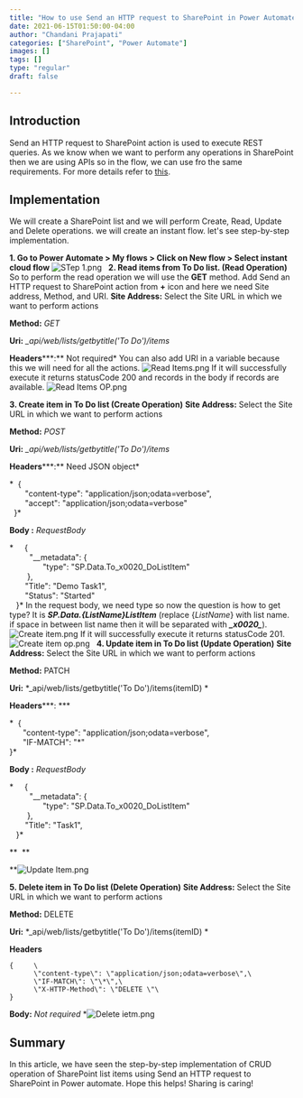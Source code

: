 ```yaml
---
title: "How to use Send an HTTP request to SharePoint in Power Automate?"
date: 2021-06-15T01:50:00-04:00
author: "Chandani Prajapati"
categories: ["SharePoint", "Power Automate"]
images: []
tags: []
type: "regular"
draft: false

---
```


## Introduction 
Send an HTTP request to SharePoint action is used to execute REST
queries. As we know when we want to perform any operations in SharePoint
then we are using APIs so in the flow, we can use fro the same
requirements.
For more details refer to
[this](https://docs.microsoft.com/en-us/sharepoint/dev/business-apps/power-automate/guidance/working-with-send-sp-http-request).

## Implementation 
We will create a SharePoint list and we will perform Create, Read,
Update and Delete operations. we will create an instant flow. let's see
step-by-step implementation.
 

**1. Go to Power Automate \> My flows \> Click on New flow \> Select
instant cloud flow**
![STep
1.png](https://techcommunity.microsoft.com/t5/image/serverpage/image-id/288069i322382E6EFAFEC13/image-size/large?v=v2&px=999 "STep 1.png")
 
**2. Read items from To Do list. (Read Operation)**
So to perform the read operation we will use the **GET** method.
Add Send an HTTP request to SharePoint action from **+** icon and here
we need Site address, Method, and URI.
**Site Address:** Select the Site URL in which we want to perform
actions

**Method:** *GET*

**Uri:** *\_api/web/lists/getbytitle('To Do')/items*

**Headers*****:** Not required*
You can also add URI in a variable because this we will need for all the
actions.
![Read
Items.png](https://techcommunity.microsoft.com/t5/image/serverpage/image-id/288070iC415BF2E9258F5C0/image-size/large?v=v2&px=999 "Read Items.png")
If it will successfully execute it returns statusCode 200 and records in
the body if records are available.
![Read Items
OP.png](https://techcommunity.microsoft.com/t5/image/serverpage/image-id/288083iA55015B4873A2108/image-size/large?v=v2&px=999 "Read Items OP.png")
 

**3. Create item in To Do list (Create Operation)**
**Site Address:** Select the Site URL in which we want to perform
actions

**Method:** *POST*

**Uri:** *\_api/web/lists/getbytitle('To Do')/items*

**Headers*****:** Need JSON object*

*  {\
       \"content-type\": \"application/json;odata=verbose\",\
       \"accept\": \"application/json;odata=verbose\"\
  }*

**Body :** *RequestBody*

*     {\
         \"\_\_metadata\": {\
               \"type\": \"SP.Data.To_x0020_DoListItem\"\
        },\
       \"Title\": \"Demo Task1\",\
       \"Status\": \"Started\"\
   }*
In the request body, we need type so now the question is how to get
type? It is ***SP.Data.{ListName}ListItem*** (replace {*ListName*} with
list name. if space in between list name then it will be separated with
***\_x0020\_***).
![Create
item.png](https://techcommunity.microsoft.com/t5/image/serverpage/image-id/288073i920EFE8CE6406947/image-size/large?v=v2&px=999 "Create item.png")
If it will successfully execute it returns statusCode 201.
![Create item
op.png](https://techcommunity.microsoft.com/t5/image/serverpage/image-id/288082i98AD4FD9BF6B56E7/image-size/large?v=v2&px=999 "Create item op.png")
 
**4. Update item in To Do list (Update Operation)**
**Site Address:** Select the Site URL in which we want to perform
actions

**Method:** PATCH

**Uri:** *\_api/web/lists/getbytitle('To Do')/items(itemID) *

**Headers*****: ***

*  {\
      \"content-type\": \"application/json;odata=verbose\",\
      \"IF-MATCH\": \"\*\"\
}*

**Body :** *RequestBody*

*     {\
         \"\_\_metadata\": {\
               \"type\": \"SP.Data.To_x0020_DoListItem\"\
        },\
       \"Title\": \"Task1\",\
   }*

**  **

**![Update
Item.png](https://techcommunity.microsoft.com/t5/image/serverpage/image-id/288076i791D97200BD29A67/image-size/large?v=v2&px=999 "Update Item.png")
 

**5. Delete item in To Do list (Delete Operation)**
**Site Address:** Select the Site URL in which we want to perform
actions

**Method:** DELETE

**Uri:** *\_api/web/lists/getbytitle('To Do')/items(itemID) *

**Headers**

```
{     \
      \"content-type\": \"application/json;odata=verbose\",\
      \"IF-MATCH\": \"\*\",\
      \"X-HTTP-Method\": \"DELETE \"\
}
```

**Body:** *Not required*
*![Delete
ietm.png](https://techcommunity.microsoft.com/t5/image/serverpage/image-id/288078i11A2FD5057908D2D/image-size/large?v=v2&px=999 "Delete ietm.png")

## Summary 

In this article, we have seen the step-by-step implementation of CRUD
operation of SharePoint list items using Send an HTTP request to
SharePoint in Power automate.
Hope this helps!
Sharing is caring!
